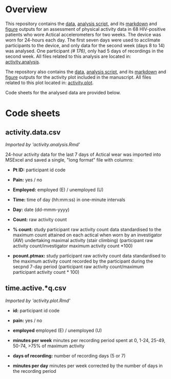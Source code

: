 # Overview
This repository contains the [data](./activity.analysis/data/), [analysis script](./activity.analysis/activity.analysis.Rmd), and its [markdown](./activity.analysis/activity.analysis.md) and [figure](./activity.analysis/figures/) outputs for an assessment of physical activity data in 68 HIV-positive patients who wore Actical accelerometers for two weeks. The device was worn for 24-hours each day. The first seven days were used to acclimate participants to the device, and only data for the second week (days 8 to 14) was analysed. One participant *(# 176)*, only had 5 days of recordings in the second week. All files related to this analysis are located in: [activity.analysis](./activity.analysis). 

The repository also contains the [data](./activity.plot/data/), [analysis script](./activity.plot/activity.plot.Rmd), and its [markdown](./activity.plot/activity.plot.md) and [figure](./activity.plot/figures/) outputs for the activity plot included in the manuscript. All files related to this plot located in: [activity.plot](./activity.plot). 

Code sheets for the analysed data are provided below.

# Code sheets
## activity.data.csv
_Imported by 'activity.analysis.Rmd'_  

24-hour activity data for the last 7 days of Actical wear was imported into MSExcel and saved a single, "long format" file with columns:

- **Pt ID:** participant id code

- **Pain:** yes / no

- **Employed:** employed (E) / unemployed (U)

- **Time:** time of day (hh:mm:ss) in one-minute intervals	

- **Day:** date (dd-mmm-yyyy)	

- **Count:** raw activity count

- **% count:** study participant raw activity count data standardised to the maximum count attained on each actical when worn by an investigator (AW) undertaking maximal activity (stair climbing) (participant raw activity count/investigator maximum activity count *100)

- **pcount.ptmax:** study participant raw activity count data standardised to the maximum activity count recorded by the participant during the secpnd 7-day period (participant raw activity count/maximum participant activity count * 100) 

## time.active.*q.csv
_Imported by 'activity.plot.Rmd'_  

- **id:** participant id code

- **pain:** yes / no

- **employed** employed (E) / unemployed (U)

- **minutes per week** minutes per recording period spent at 0, 1-24, 25-49, 50-74, >75% of maximum activity

- **days of recording:** number of recording days (5 or 7)

- **minutes per day** minutes per week corrected by the number of days in the recording period
